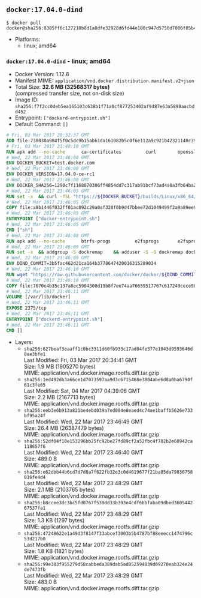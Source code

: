 ## `docker:17.04.0-dind`

```console
$ docker pull docker@sha256:8385ff6c127210b8d1a8dfe32928d6fd44e100c947d5750d7006f85b446627b8
```

-	Platforms:
	-	linux; amd64

### `docker:17.04.0-dind` - linux; amd64

-	Docker Version: 1.12.6
-	Manifest MIME: `application/vnd.docker.distribution.manifest.v2+json`
-	Total Size: **32.6 MB (32568317 bytes)**  
	(compressed transfer size, not on-disk size)
-	Image ID: `sha256:f7f2cc0deb5ea165103c638b1f71a0cf877253402af9487e63a5898aacbdd452`
-	Entrypoint: `["dockerd-entrypoint.sh"]`
-	Default Command: `[]`

```dockerfile
# Fri, 03 Mar 2017 20:32:37 GMT
ADD file:730030a984f5f0c5dc9b15ab61da161082b5c0f6e112a9c921b42321140c3927 in / 
# Fri, 03 Mar 2017 21:48:10 GMT
RUN apk add --no-cache 		ca-certificates 		curl 		openssl
# Wed, 22 Mar 2017 23:46:00 GMT
ENV DOCKER_BUCKET=test.docker.com
# Wed, 22 Mar 2017 23:46:00 GMT
ENV DOCKER_VERSION=17.04.0-ce-rc1
# Wed, 22 Mar 2017 23:46:00 GMT
ENV DOCKER_SHA256=1290c7f1168070306ff4854dd7c317ab91bcf73ad4a8a3fb64ba267888849040
# Wed, 22 Mar 2017 23:46:05 GMT
RUN set -x 	&& curl -fSL "https://${DOCKER_BUCKET}/builds/Linux/x86_64/docker-${DOCKER_VERSION}.tgz" -o docker.tgz 	&& echo "${DOCKER_SHA256} *docker.tgz" | sha256sum -c - 	&& tar -xzvf docker.tgz 	&& mv docker/* /usr/local/bin/ 	&& rmdir docker 	&& rm docker.tgz 	&& docker -v
# Wed, 22 Mar 2017 23:46:05 GMT
COPY file:a8b1446f032ff01ac092c29a0af328f0b9d47bbee72d1049499f2a9a89ee988a in /usr/local/bin/ 
# Wed, 22 Mar 2017 23:46:05 GMT
ENTRYPOINT ["docker-entrypoint.sh"]
# Wed, 22 Mar 2017 23:46:05 GMT
CMD ["sh"]
# Wed, 22 Mar 2017 23:46:08 GMT
RUN apk add --no-cache 		btrfs-progs 		e2fsprogs 		e2fsprogs-extra 		iptables 		xfsprogs 		xz
# Wed, 22 Mar 2017 23:46:09 GMT
RUN set -x 	&& addgroup -S dockremap 	&& adduser -S -G dockremap dockremap 	&& echo 'dockremap:165536:65536' >> /etc/subuid 	&& echo 'dockremap:165536:65536' >> /etc/subgid
# Wed, 22 Mar 2017 23:46:09 GMT
ENV DIND_COMMIT=3b5fac462d21ca164b3778647420016315289034
# Wed, 22 Mar 2017 23:46:10 GMT
RUN wget "https://raw.githubusercontent.com/docker/docker/${DIND_COMMIT}/hack/dind" -O /usr/local/bin/dind 	&& chmod +x /usr/local/bin/dind
# Wed, 22 Mar 2017 23:46:10 GMT
COPY file:7070e4b35c137a8ec5904300d19b8f7ee74aa76659517767c617249cece98a4a in /usr/local/bin/ 
# Wed, 22 Mar 2017 23:46:11 GMT
VOLUME [/var/lib/docker]
# Wed, 22 Mar 2017 23:46:11 GMT
EXPOSE 2375/tcp
# Wed, 22 Mar 2017 23:46:11 GMT
ENTRYPOINT ["dockerd-entrypoint.sh"]
# Wed, 22 Mar 2017 23:46:11 GMT
CMD []
```

-	Layers:
	-	`sha256:627beaf3eaaff1c0bc3311d60fb933c17ad04fe377e1043d9593646d8ae3bfe1`  
		Last Modified: Fri, 03 Mar 2017 20:34:41 GMT  
		Size: 1.9 MB (1905270 bytes)  
		MIME: application/vnd.docker.image.rootfs.diff.tar.gzip
	-	`sha256:1ed492db3a66ce1d7073597aa9d3c6715468e3804abe6d8a0ba6790f61c3fe65`  
		Last Modified: Sat, 04 Mar 2017 04:39:06 GMT  
		Size: 2.2 MB (2167713 bytes)  
		MIME: application/vnd.docker.image.rootfs.diff.tar.gzip
	-	`sha256:eeb3e6b913a821be4ebd039a7ed084e8eaed4c74ae1baffb5626e733bf95a24f`  
		Last Modified: Wed, 22 Mar 2017 23:46:49 GMT  
		Size: 26.4 MB (26387479 bytes)  
		MIME: application/vnd.docker.image.rootfs.diff.tar.gzip
	-	`sha256:52df04f10e153296bb25fc92be27fd89cf2a52fbc4f782b2e60942ca118657f6`  
		Last Modified: Wed, 22 Mar 2017 23:46:40 GMT  
		Size: 489.0 B  
		MIME: application/vnd.docker.image.rootfs.diff.tar.gzip
	-	`sha256:e62dbb44b6cd7d7d8a7f622fb32e3c0d4619677f21ba85da79836758016fe4d4`  
		Last Modified: Wed, 22 Mar 2017 23:48:29 GMT  
		Size: 2.1 MB (2103765 bytes)  
		MIME: application/vnd.docker.image.rootfs.diff.tar.gzip
	-	`sha256:b8ccee3dc3bc5fd0767f539dd33b393e4cdf6bbfaba09dbed360544267537fa1`  
		Last Modified: Wed, 22 Mar 2017 23:48:29 GMT  
		Size: 1.3 KB (1297 bytes)  
		MIME: application/vnd.docker.image.rootfs.diff.tar.gzip
	-	`sha256:47248622e1a49d3f8147f33abcef3003b5b4787bf88eeecc1474796c53d217b0`  
		Last Modified: Wed, 22 Mar 2017 23:48:29 GMT  
		Size: 1.8 KB (1821 bytes)  
		MIME: application/vnd.docker.image.rootfs.diff.tar.gzip
	-	`sha256:99e303f955279d58cabbeda389dab5ad852594839d09270eab324e24de7473fb`  
		Last Modified: Wed, 22 Mar 2017 23:48:29 GMT  
		Size: 483.0 B  
		MIME: application/vnd.docker.image.rootfs.diff.tar.gzip
